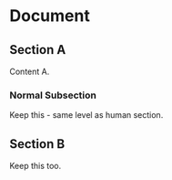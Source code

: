 # Document

## Section A

Content A.

### Normal Subsection

Keep this - same level as human section.

## Section B

Keep this too.
